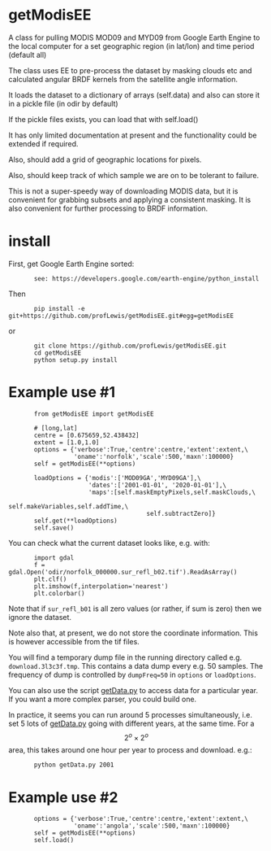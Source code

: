 # getModisEE
A class for pulling MODIS MOD09 and MYD09 from Google Earth Engine to the local computer
for a set geographic region (in lat/lon) and time period (default all)

The class uses EE to pre-process the dataset by masking clouds etc
and calculated angular BRDF kernels from the satellite angle information.

It loads the dataset to a dictionary of arrays (self.data) and also can store it in a pickle file (in odir by default)

If the pickle files exists, you can load that with self.load()

It has only limited documentation at present and the functionality could be extended if required.

Also, should add a grid of geographic locations for pixels.

Also, should keep track of which sample we are on to be tolerant to failure.

This is not a super-speedy way of downloading MODIS data, but it is convenient for grabbing subsets and applying a consistent masking. It is also convenient for further processing to BRDF information.

# install

First, get Google Earth Engine sorted:

           see: https://developers.google.com/earth-engine/python_install

Then

           pip install -e git+https://github.com/profLewis/getModisEE.git#egg=getModisEE
           
or

           git clone https://github.com/profLewis/getModisEE.git
           cd getModisEE
           python setup.py install

# Example use #1


           from getModisEE import getModisEE
           
           # [long,lat]
           centre = [0.675659,52.438432]
           extent = [1.0,1.0]
           options = {'verbose':True,'centre':centre,'extent':extent,\
                      'oname':'norfolk','scale':500,'maxn':100000}
           self = getModisEE(**options)
           
           loadOptions = {'modis':['MOD09GA','MYD09GA'],\
                          'dates':['2001-01-01', '2020-01-01'],\
                          'maps':[self.maskEmptyPixels,self.maskClouds,\
                                          self.makeVariables,self.addTime,\
                                          self.subtractZero]}
           self.get(**loadOptions)
           self.save()
           
You can check what the current dataset looks like, e.g. with:

           import gdal
           f = gdal.Open('odir/norfolk_000000.sur_refl_b02.tif').ReadAsArray()
           plt.clf()
           plt.imshow(f,interpolation='nearest')
           plt.colorbar()
           
Note that if `sur_refl_b01` is all zero values (or rather, if sum is zero) then we ignore the dataset.

Note also that, at present, we do not store the coordinate information. This is however accessible from the tif files.

You will find a temporary dump file in the running directory called e.g. `download.3l3c3f.tmp`. This contains a data dump every e.g. 50 samples. The frequency of dump is controlled by `dumpFreq=50` in `options` or `loadOptions`.

You can also use the script [getData.py](getData.py) to access data for a particular year. If you want a more complex parser, you could build one.

In practice, it seems you can run around 5 processes simultaneously, i.e. set 5 lots of [getData.py](getData.py) going with different years, at the same time. For a $$2^o \times 2^o$$ area, this takes around one hour per year to process and download. e.g.:

           python getData.py 2001
           
      

# Example use #2

           options = {'verbose':True,'centre':centre,'extent':extent,\
                      'oname':'angola','scale':500,'maxn':100000}
           self = getModisEE(**options)
           self.load()
